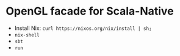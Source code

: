 # OpenGL facade for Scala-Native

* Install Nix: `curl https://nixos.org/nix/install | sh;`
* `nix-shell`
* `sbt`
* `run`
